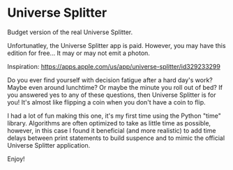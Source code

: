# Universe Splitter
Budget version of the real Universe Splitter.

Unfortunatley, the Universe Splitter app is paid.
However, you may have this edition for free...
It may or may not emit a photon.

Inspiration: https://apps.apple.com/us/app/universe-splitter/id329233299

Do you ever find yourself with decision fatigue after a hard day's work? Maybe even around lunchtime? Or maybe the minute you roll out of bed? If you answered yes to any of these questions, then Universe Splitter is for you! It's almost like flipping a coin when you don't have a coin to flip.

I had a lot of fun making this one, it's my first time using the Python "time" library. Algorithms are often optimized to take as little time as possible, however, in this case I found it beneficial (and more realistic) to add time delays between print statements to build suspence and to mimic the official Universe Splitter application.

Enjoy!
